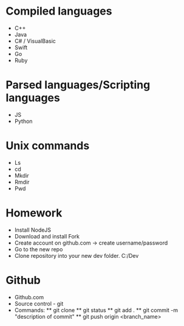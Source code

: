 # Compiled languages
* C++
* Java
* C# / VisualBasic
* Swift
* Go
* Ruby

# Parsed languages/Scripting languages
* JS
* Python

# Unix commands
* Ls 
* cd
* Mkdir 
* Rmdir 
* Pwd

# Homework
* Install NodeJS
* Download and install Fork 
* Create account on github.com -> create username/password
* Go to the new repo
* Clone repository into your new dev folder.  C:/Dev

# Github
* Github.com
* Source control - git 
* Commands:
** git clone <urlOfRepository>
** git status
** git add .
** git commit -m "description of commit"
** git push origin <branch_name>